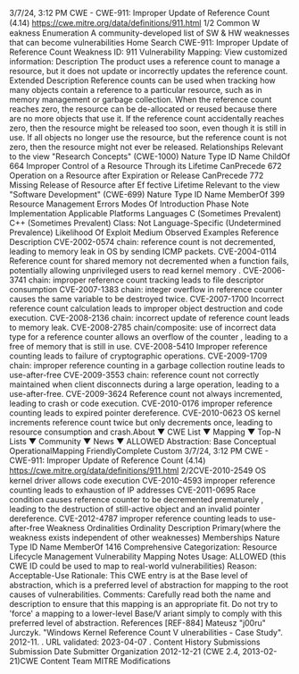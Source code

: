 3/7/24, 3:12 PM CWE - CWE-911: Improper Update of Reference Count (4.14)
https://cwe.mitre.org/data/deﬁnitions/911.html 1/2
Common W eakness Enumeration
A community-developed list of SW & HW weaknesses that can become
vulnerabilities
Home Search
CWE-911: Improper Update of Reference Count
Weakness ID: 911
Vulnerability Mapping: 
View customized information:
 Description
The product uses a reference count to manage a resource, but it does not update or incorrectly updates the reference count.
 Extended Description
Reference counts can be used when tracking how many objects contain a reference to a particular resource, such as in memory
management or garbage collection. When the reference count reaches zero, the resource can be de-allocated or reused because
there are no more objects that use it. If the reference count accidentally reaches zero, then the resource might be released too soon,
even though it is still in use. If all objects no longer use the resource, but the reference count is not zero, then the resource might not
ever be released.
 Relationships
 Relevant to the view "Research Concepts" (CWE-1000)
Nature Type ID Name
ChildOf 664 Improper Control of a Resource Through its Lifetime
CanPrecede 672 Operation on a Resource after Expiration or Release
CanPrecede 772 Missing Release of Resource after Ef fective Lifetime
 Relevant to the view "Software Development" (CWE-699)
Nature Type ID Name
MemberOf 399 Resource Management Errors
 Modes Of Introduction
Phase Note
Implementation
 Applicable Platforms
Languages
C (Sometimes Prevalent)
C++ (Sometimes Prevalent)
Class: Not Language-Specific (Undetermined Prevalence)
 Likelihood Of Exploit
Medium
 Observed Examples
Reference Description
CVE-2002-0574 chain: reference count is not decremented, leading to memory leak in OS by sending ICMP packets.
CVE-2004-0114 Reference count for shared memory not decremented when a function fails, potentially allowing
unprivileged users to read kernel memory .
CVE-2006-3741 chain: improper reference count tracking leads to file descriptor consumption
CVE-2007-1383 chain: integer overflow in reference counter causes the same variable to be destroyed twice.
CVE-2007-1700 Incorrect reference count calculation leads to improper object destruction and code execution.
CVE-2008-2136 chain: incorrect update of reference count leads to memory leak.
CVE-2008-2785 chain/composite: use of incorrect data type for a reference counter allows an overflow of the counter ,
leading to a free of memory that is still in use.
CVE-2008-5410 Improper reference counting leads to failure of cryptographic operations.
CVE-2009-1709 chain: improper reference counting in a garbage collection routine leads to use-after-free
CVE-2009-3553 chain: reference count not correctly maintained when client disconnects during a large operation,
leading to a use-after-free.
CVE-2009-3624 Reference count not always incremented, leading to crash or code execution.
CVE-2010-0176 improper reference counting leads to expired pointer dereference.
CVE-2010-0623 OS kernel increments reference count twice but only decrements once, leading to resource
consumption and crash.About ▼ CWE List ▼ Mapping ▼ Top-N Lists ▼ Community ▼ News ▼
ALLOWED
Abstraction: Base
Conceptual OperationalMapping
FriendlyComplete Custom
3/7/24, 3:12 PM CWE - CWE-911: Improper Update of Reference Count (4.14)
https://cwe.mitre.org/data/deﬁnitions/911.html 2/2CVE-2010-2549 OS kernel driver allows code execution
CVE-2010-4593 improper reference counting leads to exhaustion of IP addresses
CVE-2011-0695 Race condition causes reference counter to be decremented prematurely , leading to the destruction of
still-active object and an invalid pointer dereference.
CVE-2012-4787 improper reference counting leads to use-after-free
 Weakness Ordinalities
Ordinality Description
Primary(where the weakness exists independent of other weaknesses)
 Memberships
Nature Type ID Name
MemberOf 1416 Comprehensive Categorization: Resource Lifecycle Management
 Vulnerability Mapping Notes
Usage: ALLOWED (this CWE ID could be used to map to real-world vulnerabilities)
Reason: Acceptable-Use
Rationale:
This CWE entry is at the Base level of abstraction, which is a preferred level of abstraction for mapping to the root causes of
vulnerabilities.
Comments:
Carefully read both the name and description to ensure that this mapping is an appropriate fit. Do not try to 'force' a mapping to a
lower-level Base/V ariant simply to comply with this preferred level of abstraction.
 References
[REF-884] Mateusz "j00ru" Jurczyk. "Windows Kernel Reference Count V ulnerabilities - Case Study". 2012-11.
. URL validated: 2023-04-07 .
 Content History
 Submissions
Submission Date Submitter Organization
2012-12-21
(CWE 2.4, 2013-02-21)CWE Content Team MITRE
 Modifications

